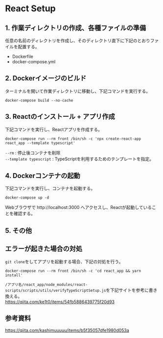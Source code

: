 # React Setup

## 1. 作業ディレクトリの作成、各種ファイルの準備

任意の名前のディレクトリを作成し、そのディレクトリ直下に下記のとおりファイルを配置する。
- Dockerfile
- docker-compose.yml

## 2. Dockerイメージのビルド

ターミナルを開いて作業ディレクトリに移動し、下記コマンドを実行する。<br>
```
docker-compose build --no-cache
```

## 3. Reactのインストール + アプリ作成

下記コマンドを実行し、Reactアプリを作成する。
```
docker-compose run --rm front /bin/sh -c 'npx create-react-app react_app --template typescript'
```
`--rm` : 停止後コンテナを削除<br>
`--template typescript` : TypeScriptを利用するためのテンプレートを指定。

## 4. Dockerコンテナの起動

下記コマンドを実行し、コンテナを起動する。
```
docker-compose up -d
```
Webブラウザで http://localhost:3000 へアクセスし、Reactが起動していることを確認する。

## 5. その他

## エラーが起きた場合の対処

`git clone`をしてアプリを起動する場合、下記の対処を行う。
```
docker-compose run --rm front /bin/sh -c 'cd react_app && yarn install'
```
`/アプリ名/react_app/node_modules/react-scripts/scripts/utils/verifyTypeScriptSetup.js`を下記サイトを参考に書き換える。<br>
https://qiita.com/ke1t0/items/54fb5886439775f20d93

## 参考資料

https://qiita.com/kashimuuuuu/items/b5f35057dfe1980d053a

